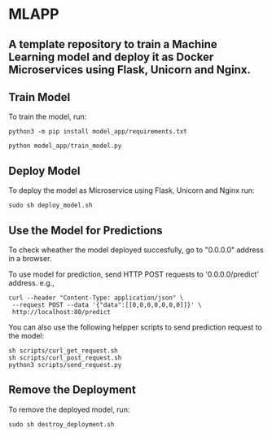 # MLAPP
## A template repository to train a Machine Learning model and deploy it as Docker Microservices using Flask, Unicorn and Nginx.

## Train Model

To train the model, run:
```
python3 -m pip install model_app/requirements.txt

python model_app/train_model.py
```

## Deploy Model
To deploy the model as Microservice using Flask, Unicorn and Nginx run:

```
sudo sh deploy_model.sh
```

## Use the Model for Predictions
To check wheather the model deployed succesfully, go to "0.0.0.0" address in a browser.

To use model for prediction, send HTTP POST requests to '0.0.0.0/predict' address.
e.g.,
```
curl --header "Content-Type: application/json" \
 --request POST --data '{"data":[[0,0,0,0,0,0,0]]}' \
 http://localhost:80/predict
```
You can also use the following helpper scripts to send prediction request to the model:
```
sh scripts/curl_get_request.sh
sh scripts/curl_post_request.sh
python3 scripts/send_request.py
```

## Remove the Deployment
To remove the deployed model, run:
```
sudo sh destroy_deployment.sh
```

